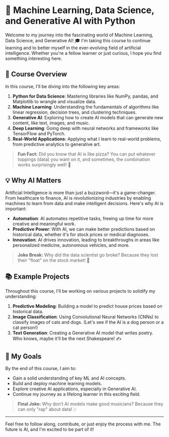 # 🧠 Machine Learning, Data Science, and Generative AI with Python

Welcome to my journey into the fascinating world of Machine Learning, Data Science, and Generative AI! 🎓 I'm taking this course to continue learning and to better myself in the ever-evolving field of artificial intelligence. Whether you're a fellow learner or just curious, I hope you find something interesting here.

## 🚀 Course Overview

In this course, I'll be diving into the following key areas:

1. **Python for Data Science**: Mastering libraries like NumPy, pandas, and Matplotlib to wrangle and visualize data.
2. **Machine Learning**: Understanding the fundamentals of algorithms like linear regression, decision trees, and clustering techniques.
3. **Generative AI**: Exploring how to create AI models that can generate new content, like text, images, and music.
4. **Deep Learning**: Going deep with neural networks and frameworks like TensorFlow and PyTorch.
5. **Real-World Applications**: Applying what I learn to real-world problems, from predictive analytics to generative art.

> **Fun Fact:** Did you know that AI is like pizza? You can put whatever toppings (data) you want on it, and sometimes, the combination works surprisingly well! 🍕

## 💡 Why AI Matters

Artificial Intelligence is more than just a buzzword—it's a game-changer. From healthcare to finance, AI is revolutionizing industries by enabling machines to learn from data and make intelligent decisions. Here's why AI is important:

- **Automation**: AI automates repetitive tasks, freeing up time for more creative and meaningful work.
- **Predictive Power**: With AI, we can make better predictions based on historical data, whether it's for stock prices or medical diagnoses.
- **Innovation**: AI drives innovation, leading to breakthroughs in areas like personalized medicine, autonomous vehicles, and more.

> **Joke Break:** Why did the data scientist go broke? Because they lost their "float" on the stock market! 💸

## 📚 Example Projects

Throughout this course, I'll be working on various projects to solidify my understanding:

1. **Predictive Modeling**: Building a model to predict house prices based on historical data.
2. **Image Classification**: Using Convolutional Neural Networks (CNNs) to classify images of cats and dogs. (Let's see if the AI is a dog person or a cat person!)
3. **Text Generation**: Creating a Generative AI model that writes poetry. Who knows, maybe it’ll be the next Shakespeare! ✍️

## 🎯 My Goals

By the end of this course, I aim to:

- Gain a solid understanding of key ML and AI concepts.
- Build and deploy machine learning models.
- Explore creative AI applications, especially in Generative AI.
- Continue my journey as a lifelong learner in this exciting field.

> **Final Joke:** Why don’t AI models make good musicians? Because they can only "rap" about data! 🎶

---

Feel free to follow along, contribute, or just enjoy the process with me. The future is AI, and I'm excited to be part of it!
